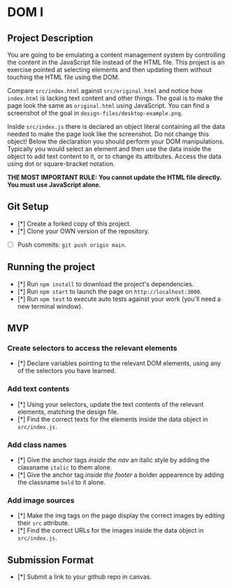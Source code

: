 # DOM I

## Project Description

You are going to be emulating a content management system by controlling the content in the JavaScript file instead of the HTML file. This project is an exercise pointed at selecting elements and then updating them without touching the HTML file using the DOM.

Compare `src/index.html` against `src/original.html` and notice how `index.html` is lacking text content and other things. The goal is to make the page look the same as `original.html` using JavaScript. You can find a screenshot of the goal in `design-files/desktop-example.png`.

Inside `src/index.js` there is declared an object literal containing all the data needed to make the page look like the screenshot. Do not change this object! Below the declaration you should perform your DOM manipulations. Typically you would select an element and then use the data inside the object to add text content to it, or to change its attributes. Access the data using dot or square-bracket notation.

**THE MOST IMPORTANT RULE: You cannot update the HTML file directly. You must use JavaScript alone.**

## Git Setup

* [*] Create a forked copy of this project.
* [*] Clone your OWN version of the repository.
* [ ] Push commits: `git push origin main`.

## Running the project

* [*] Run `npm install` to download the project's dependencies.
* [*] Run `npm start` to launch the page on `http://localhost:3000`.
* [*] Run `npm test` to execute auto tests against your work (you'll need a new terminal window).

## MVP

### Create selectors to access the relevant elements

* [*] Declare variables pointing to the relevant DOM elements, using any of the selectors you have learned.

### Add text contents

* [*] Using your selectors, update the text contents of the relevant elements, matching the design file.
* [*] Find the correct texts for the elements inside the data object in `src/index.js`.

### Add class names

* [*] Give the anchor tags _inside the nav_ an italic style by adding the classname `italic` to them alone.
* [*] Give the anchor tag _inside the footer_ a bolder appearence by adding the classname `bold` to it alone.

### Add image sources

* [*] Make the img tags on the page display the correct images by editing their `src` attribute.
* [*] Find the correct URLs for the images inside the data object in `src/index.js`.

## Submission Format

* [*] Submit a link to your github repo in canvas.
